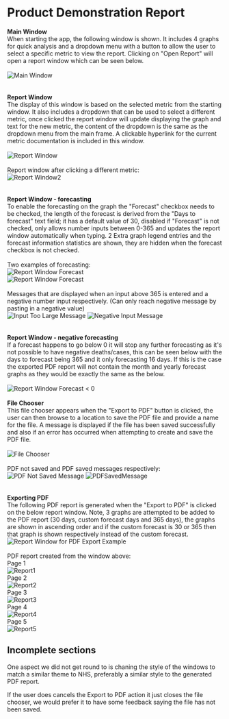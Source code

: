 # Product Demonstration Report

**Main Window**  
When starting the app, the following window is shown. It includes 4 graphs for quick analysis and a dropdown menu with a button to allow the user to select a specific metric to view the report. Clicking on "Open Report" will open a report window which can be seen below.  
&nbsp;  
![Main Window](img/ProductDemonstration/MainDropDown.png)  
&nbsp;  
&nbsp;  
**Report Window**  
The display of this window is based on the selected metric from the starting window. It also includes a dropdown that can be used to select a different metric, once clicked the report window will update displaying the graph and text for the new metric, the content of the dropdown is the same as the dropdown menu from the main frame. A clickable hyperlink for the current metric documentation is included in this window.  
&nbsp;  
![Report Window](img/ProductDemonstration/ReportFrame.png)  
&nbsp;  
Report window after clicking a different metric:  
![Report Window2](img/ProductDemonstration/ReportFrame2.png)  
&nbsp;  
&nbsp;  
**Report Window - forecasting**  
To enable the forecasting on the graph the "Forecast" checkbox needs to be checked, the length of the forecast is derived from the "Days to forecast" text field; it has a default value of 30, disabled if "Forecast" is not checked, only allows number inputs between 0-365 and updates the report window automatically when typing. 2 Extra graph legend entries and the forecast information statistics are shown, they are hidden when the forecast checkbox is not checked.   
&nbsp;  
Two examples of forecasting:  
![Report Window Forecast](img/ProductDemonstration/ReportFrameForecast1.png)  
![Report Window Forecast](img/ProductDemonstration/ReportFrameForecast2.png)  
&nbsp;  
Messages that are displayed when an input above 365 is entered and a negative number input respectively. (Can only reach negative message by pasting in a negative value)  
![Input Too Large Message](img/ProductDemonstration/InputTooLargeMessage.png)  ![Negative Input Message](img/ProductDemonstration/NegativeInputMessage.png)  
&nbsp;  
&nbsp;  
**Report Window - negative forecasting**  
If a forecast happens to go below 0 it will stop any further forecasting as it's not possible to have negative deaths/cases, this can be seen below with the days to forecast being 365 and it only forecasting 16 days. If this is the case the exported PDF report will not contain the month and yearly forecast graphs as they would be exactly the same as the below.   
&nbsp;  
![Report Window Forecast < 0](img/ProductDemonstration/ReportFrameForecastBelow0.png) 
&nbsp;  
&nbsp;  
**File Chooser**  
This file chooser appears when the "Export to PDF" button is clicked, the user can then browse to a location to save the PDF file and provide a name for the file. A message is displayed if the file has been saved successfully and also if an error has occurred when attempting to create and save the PDF file.  
&nbsp;  
![File Chooser](img/ProductDemonstration/FileChooser.png)  
&nbsp;  
PDF not saved and PDF saved messages respectively:  
![PDF Not Saved Message](img/ProductDemonstration/PDFNotSavedMessage.png)
![PDFSavedMessage](img/ProductDemonstration/PDFSavedMessage.png)  
&nbsp;  
&nbsp;  
**Exporting PDF**  
The following PDF report is generated when the "Export to PDF" is clicked on the below report window. Note, 3 graphs are attempted to be added to the PDF report (30 days, custom forecast days and 365 days), the graphs are shown in ascending order and if the custom forecast is 30 or 365 then that graph is shown respectively instead of the custom forecast.
&nbsp; 
&nbsp;  
![Report Window for PDF Export Example](img/ProductDemonstration/PDFReportExportExample.png)  
&nbsp;  
PDF report created from the window above:  
Page 1  
![Report1](img/ProductDemonstration/Report1.jpg)  
Page 2  
![Report2](img/ProductDemonstration/Report2.jpg)  
Page 3  
![Report3](img/ProductDemonstration/Report3.jpg)  
Page 4  
![Report4](img/ProductDemonstration/Report4.jpg)  
Page 5  
![Report5](img/ProductDemonstration/Report5.jpg)  

## Incomplete sections

One aspect we did not get round to is chaning the style of the windows to match a similar theme to NHS, preferably a similar style to the generated PDF report.

If the user does cancels the Export to PDF action it just closes the file chooser, we would prefer it to have some feedback saying the file has not been saved.
